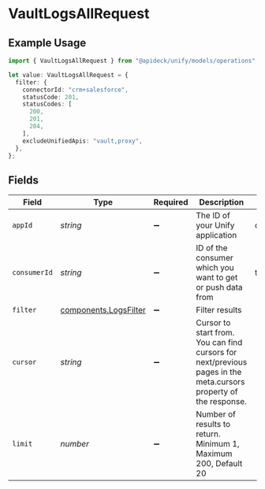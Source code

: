 # VaultLogsAllRequest

## Example Usage

```typescript
import { VaultLogsAllRequest } from "@apideck/unify/models/operations";

let value: VaultLogsAllRequest = {
  filter: {
    connectorId: "crm+salesforce",
    statusCode: 201,
    statusCodes: [
      200,
      201,
      204,
    ],
    excludeUnifiedApis: "vault,proxy",
  },
};
```

## Fields

| Field                                                                                                            | Type                                                                                                             | Required                                                                                                         | Description                                                                                                      | Example                                                                                                          |
| ---------------------------------------------------------------------------------------------------------------- | ---------------------------------------------------------------------------------------------------------------- | ---------------------------------------------------------------------------------------------------------------- | ---------------------------------------------------------------------------------------------------------------- | ---------------------------------------------------------------------------------------------------------------- |
| `appId`                                                                                                          | *string*                                                                                                         | :heavy_minus_sign:                                                                                               | The ID of your Unify application                                                                                 | dSBdXd2H6Mqwfg0atXHXYcysLJE9qyn1VwBtXHX                                                                          |
| `consumerId`                                                                                                     | *string*                                                                                                         | :heavy_minus_sign:                                                                                               | ID of the consumer which you want to get or push data from                                                       | test-consumer                                                                                                    |
| `filter`                                                                                                         | [components.LogsFilter](../../models/components/logsfilter.md)                                                   | :heavy_minus_sign:                                                                                               | Filter results                                                                                                   |                                                                                                                  |
| `cursor`                                                                                                         | *string*                                                                                                         | :heavy_minus_sign:                                                                                               | Cursor to start from. You can find cursors for next/previous pages in the meta.cursors property of the response. |                                                                                                                  |
| `limit`                                                                                                          | *number*                                                                                                         | :heavy_minus_sign:                                                                                               | Number of results to return. Minimum 1, Maximum 200, Default 20                                                  |                                                                                                                  |